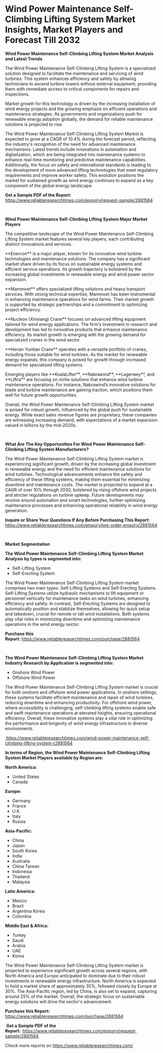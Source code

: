 <p><h1>Wind Power Maintenance Self-Climbing Lifting System Market Insights, Market Players and Forecast Till 2032</h1></p><p><strong>Wind Power Maintenance Self-Climbing Lifting System Market Analysis and Latest Trends</strong></p>
<p><p>The Wind Power Maintenance Self-Climbing Lifting System is a specialized solution designed to facilitate the maintenance and servicing of wind turbines. This system enhances efficiency and safety by allowing technicians to ascend turbine towers without external equipment, providing them with immediate access to critical components for repairs and inspections. </p><p>Market growth for this technology is driven by the increasing installation of wind energy projects and the growing emphasis on efficient operations and maintenance strategies. As governments and organizations push for renewable energy adoption globally, the demand for reliable maintenance solutions is projected to rise. </p><p>The Wind Power Maintenance Self-Climbing Lifting System Market is expected to grow at a CAGR of 10.4% during the forecast period, reflecting the industry's recognition of the need for advanced maintenance mechanisms. Latest trends include innovations in automation and digitalization, which are being integrated into maintenance systems to enhance real-time monitoring and predictive maintenance capabilities. Additionally, the focus on safety and international standards is leading to the development of more advanced lifting technologies that meet regulatory requirements and improve worker safety. This evolution positions the market for sustained growth as wind energy continues to expand as a key component of the global energy landscape.</p></p>
<p><strong>Get a Sample PDF of the Report:&nbsp;</strong> <a href="https://www.reliableresearchtimes.com/enquiry/request-sample/2881564?utm_campaign=2204&utm_medium=2&utm_source=Github&utm_content=ia&utm_term=12032025&utm_id=wind-power-maintenance-self-climbing-lifting-system">https://www.reliableresearchtimes.com/enquiry/request-sample/2881564</a></p>
<p>&nbsp;</p>
<p><strong>Wind Power Maintenance Self-Climbing Lifting System Major Market Players</strong></p>
<p><p>The competitive landscape of the Wind Power Maintenance Self-Climbing Lifting System market features several key players, each contributing distinct innovations and services. </p><p>**Enercon** is a major player, known for its innovative wind turbine technologies and maintenance solutions. The company has a significant market share driven by its focus on sustainable energy systems and efficient service operations. Its growth trajectory is bolstered by the increasing global investments in renewable energy and wind power sector expansion.</p><p>**Mammoet** offers specialized lifting solutions and heavy transport services. With strong technical expertise, Mammoet has been instrumental in enhancing maintenance operations for wind farms. Their market growth is supported by strategic partnerships and a commitment to optimizing project efficiency.</p><p>**Nucleon (Xinxiang) Crane** focuses on advanced lifting equipment tailored for wind energy applications. The firm's investment in research and development has led to innovative products that enhance maintenance efficiency. Its market growth is emerging with the growing demand for specialized cranes in the wind sector.</p><p>**Henan Yuntian Crane** operates with a versatile portfolio of cranes, including those suitable for wind turbines. As the market for renewable energy expands, this company is poised for growth through increased demand for specialized lifting systems.</p><p>Emerging players like **KoalaLifter**, **Nabrawind**, **Lagerwey**, and **Liftra** are focusing on niche solutions that enhance wind turbine maintenance operations. For instance, Nabrawind’s innovative solutions for blade and turbine maintenance are gaining traction, which positions them well for future growth opportunities.</p><p>Overall, the Wind Power Maintenance Self-Climbing Lifting System market is poised for robust growth, influenced by the global push for sustainable energy. While exact sales revenue figures are proprietary, these companies are witnessing increasing demand, with expectations of a market expansion valued in billions by the mid-2020s.</p></p>
<p>&nbsp;</p>
<p><strong>What Are The Key Opportunities For Wind Power Maintenance Self-Climbing Lifting System Manufacturers?</strong></p>
<p><p>The Wind Power Maintenance Self-Climbing Lifting System market is experiencing significant growth, driven by the increasing global investment in renewable energy and the need for efficient maintenance solutions for wind turbines. Technological advancements enhance the safety and efficiency of these lifting systems, making them essential for minimizing downtime and maintenance costs. The market is projected to expand at a CAGR of over 10% through 2030, bolstered by rising offshore wind projects and stricter regulations on turbine upkeep. Future developments may revolve around automation and smart technologies, further optimizing maintenance processes and enhancing operational reliability in wind energy generation.</p></p>
<p><strong>Inquire or Share Your Questions If Any Before Purchasing This Report:</strong> <a href="https://www.reliableresearchtimes.com/enquiry/pre-order-enquiry/2881564?utm_campaign=2204&utm_medium=2&utm_source=Github&utm_content=ia&utm_term=12032025&utm_id=wind-power-maintenance-self-climbing-lifting-system">https://www.reliableresearchtimes.com/enquiry/pre-order-enquiry/2881564</a></p>
<p>&nbsp;</p>
<p><strong>Market Segmentation</strong></p>
<p><strong>The Wind Power Maintenance Self-Climbing Lifting System Market Analysis by types is segmented into:</strong></p>
<p><ul><li>Self-Lifting System</li><li>Self-Erecting System</li></ul></p>
<p><p>The Wind Power Maintenance Self-Climbing Lifting System market comprises two main types: Self-Lifting Systems and Self-Erecting Systems. Self-Lifting Systems utilize hydraulic mechanisms to lift equipment or personnel vertically for maintenance tasks on wind turbines, enhancing efficiency and safety. In contrast, Self-Erecting Systems are designed to automatically position and stabilize themselves, allowing for quick setup and takedown, crucial for remote or tall wind installations. Both systems play vital roles in minimizing downtime and optimizing maintenance operations in the wind energy sector.</p></p>
<p><strong>Purchase this Report:&nbsp;</strong><a href="https://www.reliableresearchtimes.com/purchase/2881564?utm_campaign=2204&utm_medium=2&utm_source=Github&utm_content=ia&utm_term=12032025&utm_id=wind-power-maintenance-self-climbing-lifting-system">https://www.reliableresearchtimes.com/purchase/2881564</a></p>
<p>&nbsp;</p>
<p><strong>The Wind Power Maintenance Self-Climbing Lifting System Market Industry Research by Application is segmented into:</strong></p>
<p><ul><li>Onshore Wind Power</li><li>Offshore Wind Power</li></ul></p>
<p><p>The Wind Power Maintenance Self-Climbing Lifting System market is crucial for both onshore and offshore wind power applications. In onshore settings, these systems facilitate efficient maintenance and repair of wind turbines, reducing downtime and enhancing productivity. For offshore wind power, where accessibility is challenging, self-climbing lifting systems enable safe and swift maintenance operations at elevated heights, ensuring operational efficiency. Overall, these innovative systems play a vital role in optimizing the performance and longevity of wind energy infrastructure in diverse environments.</p></p>
<p><a href="https://www.reliableresearchtimes.com/wind-power-maintenance-self-climbing-lifting-system-r2881564?utm_campaign=2204&utm_medium=2&utm_source=Github&utm_content=ia&utm_term=12032025&utm_id=wind-power-maintenance-self-climbing-lifting-system">&nbsp;https://www.reliableresearchtimes.com/wind-power-maintenance-self-climbing-lifting-system-r2881564</a></p>
<p><strong>In terms of Region, the Wind Power Maintenance Self-Climbing Lifting System Market Players available by Region are:</strong></p>
<p>
    <p> <strong> North America: </strong>
        <ul>
            <li>United States</li>
            <li>Canada</li>
        </ul>
        </p> 
    <p> <strong> Europe: </strong>
        <ul>
            <li>Germany</li>
            <li>France</li>
            <li>U.K.</li>
            <li>Italy</li>
            <li>Russia</li>
        </ul>
        </p> 
    <p> <strong> Asia-Pacific: </strong>
        <ul>
            <li>China</li>
            <li>Japan</li>
            <li>South Korea</li>
            <li>India</li>
            <li>Australia</li>
            <li>China Taiwan</li>
            <li>Indonesia</li>
            <li>Thailand</li>
            <li>Malaysia</li>
        </ul>
        </p> 
    <p> <strong> Latin America: </strong>
        <ul>
            <li>Mexico</li>
            <li>Brazil</li>
            <li>Argentina Korea</li>
            <li>Colombia</li>
        </ul>
        </p> 
    <p> <strong> Middle East & Africa: </strong>
        <ul>
            <li>Turkey</li>
            <li>Saudi</li>
            <li>Arabia</li>
            <li>UAE</li>
            <li>Korea</li>
        </ul>
    </p>
    </p>
<p><p>The Wind Power Maintenance Self-Climbing Lifting System market is projected to experience significant growth across several regions, with North America and Europe anticipated to dominate due to their robust investments in renewable energy infrastructure. North America is expected to hold a market share of approximately 35%, followed closely by Europe at 30%. The Asia-Pacific region, led by China, is also set to expand, capturing around 25% of the market. Overall, the strategic focus on sustainable energy solutions will drive the sector's advancement.</p></p>
<p><strong>Purchase this Report: </strong><a href="https://www.reliableresearchtimes.com/purchase/2881564?utm_campaign=2204&utm_medium=2&utm_source=Github&utm_content=ia&utm_term=12032025&utm_id=wind-power-maintenance-self-climbing-lifting-system">https://www.reliableresearchtimes.com/purchase/2881564</a></p>
<p>&nbsp;<strong>Get a Sample PDF of the Report:&nbsp;&nbsp;</strong><a href="https://www.reliableresearchtimes.com/enquiry/request-sample/2881564?utm_campaign=2204&utm_medium=2&utm_source=Github&utm_content=ia&utm_term=12032025&utm_id=wind-power-maintenance-self-climbing-lifting-system">https://www.reliableresearchtimes.com/enquiry/request-sample/2881564</a></p>
<p><strong></strong></p>
<p>Check more reports on <a href="https://www.reliableresearchtimes.com/?utm_campaign=2204&utm_medium=2&utm_source=Github&utm_content=ia&utm_term=12032025&utm_id=wind-power-maintenance-self-climbing-lifting-system">https://www.reliableresearchtimes.com/</a></p>
